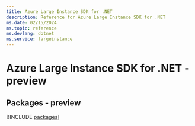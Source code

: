 ```yaml
---
title: Azure Large Instance SDK for .NET
description: Reference for Azure Large Instance SDK for .NET
ms.date: 02/15/2024
ms.topic: reference
ms.devlang: dotnet
ms.service: largeinstance
---
```

# Azure Large Instance SDK for .NET - preview
## Packages - preview
[!INCLUDE [packages](large-instance-index.md)]